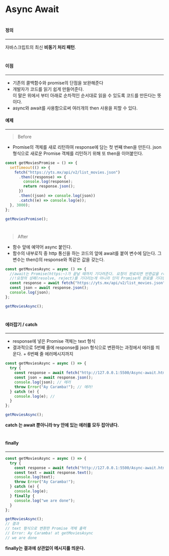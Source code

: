 # Async Await

#

#### 정의

---

자바스크립트의 최신 **비동기 처리 패턴**.

#

#### 이점

---

- 기존의 콜백함수와 promise의 단점을 보완해준다
- 개발자가 코드를 읽기 쉽게 만들어준다.  
  이 말은 위에서 부터 아래로 순차적인 순서대로 읽을 수 있도록 코드를 만든다는 뜻이다.
- async와 await를 사용함으로써 여러개의 then 사용을 피할 수 있다.

#### 예제

---

> Before

- Promise의 객체를 새로 리턴하여 response에 담는 첫 번쨰 then을 만든다. json 형식으로 새로운 Promise 객체를 리턴하기 위해 또 then을 이어붙인다.

```javascript
const getMoviesPromise = () => {
  setTimeout(() => {
    fetch("https://yts.mx/api/v2/list_movies.json")
      .then((response) => {
        console.log(response);
        return response.json();
      })
      .then((json) => console.log(json))
      .catch((e) => console.log(e));
  }, 3000);
};

getMoviesPromise();
```

#

> After

- 함수 앞에 예약어 async 붙인다.
- 함수의 내부로직 중 http 통신을 하는 코드의 앞에 await를 붙여 변수에 담는다. 그 변수는 then()의 response와 똑같은 값을 갖는다.

```javascript
const getMoviesAsync = async () => {
  //await는 Promise(https:~)가 끝날 때까지 기다려준다. 요청이 완료되면 반환값을 response에 담는다.
  //!요청의 성패(resolve, reject)를 기다리는게 아니라 단지 Promise의 완료를 기다린다
  const response = await fetch("https://yts.mx/api/v2/list_movies.json");
  const json = await response.json();
  console.log(json);
};

getMoviesAsync();
```

#

#### 에러잡기 / catch

---

- response에 넣은 Promise 객체는 text 형식
- 결과적으로 5번쨰 줄에 response를 json 형식으로 변환하는 과정에서 에러를 띄운다. + 6번째 줄 에러메시지까지

```javascript
const getMoviesAsync = async () => {
  try {
    const response = await fetch("http://127.0.0.1:5500/Async-await.html");
    const json = await response.json();
    console.log(json); // 에러
    throw Error("Ay Caramba!"); // 에러!
  } catch (e) {
    console.log(e); //
  }
};

getMoviesAsync();
```

**catch 는 await 뿐아니라 try 안에 있는 에러를 모두
잡아낸다.**

#

#### finally

---

```javascript
const getMoviesAsync = async () => {
  try {
    const response = await fetch("http://127.0.0.1:5500/Async-await.html");
    const text = await response.text();
    console.log(text);
    throw Error("Ay Caramba!");
  } catch (e) {
    console.log(e);
  } finally {
    console.log("we are done");
  }
};

getMoviesAsync();
// 결과
// text 형식으로 변환한 Promise 객체 출력
// Error: Ay Caramba! at getMoviesAsync
// we are done
```

**finally는 결과에 상관없이 메시지를 띄운다.**
